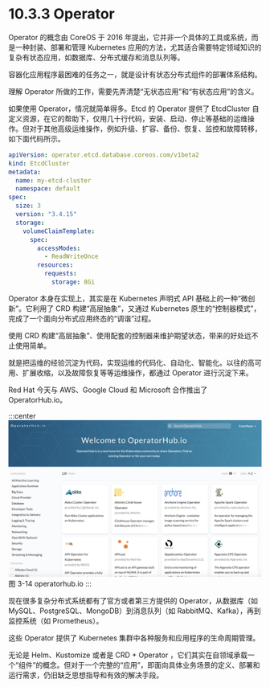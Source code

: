 # 10.3.3 Operator

Operator 的概念由 CoreOS 于 2016 年提出，它并非一个具体的工具或系统，而是一种封装、部署和管理 Kubernetes 应用的方法，尤其适合需要特定领域知识的复杂有状态应用，如数据库、分布式缓存和消息队列等。


容器化应用程序最困难的任务之一，就是设计有状态分布式组件的部署体系结构。

理解 Operator 所做的工作，需要先弄清楚“无状态应用”和“有状态应用”的含义。


如果使用 Operator，情况就简单得多。Etcd 的 Operator 提供了 EtcdCluster 自定义资源，在它的帮助下，仅用几十行代码，安装、启动、停止等基础的运维操作。但对于其他高级运维操作，例如升级、扩容、备份、恢复、监控和故障转移，如下面代码所示。

```yaml
apiVersion: operator.etcd.database.coreos.com/v1beta2
kind: EtcdCluster
metadata:
  name: my-etcd-cluster
  namespace: default
spec:
  size: 3
  version: "3.4.15"
  storage:
    volumeClaimTemplate:
      spec:
        accessModes:
          - ReadWriteOnce
        resources:
          requests:
            storage: 8Gi
```

Operator 本身在实现上，其实是在 Kubernetes 声明式 API 基础上的一种“微创新”。它利用了 CRD 构建“高层抽象”，又通过 Kubernetes 原生的“控制器模式”，完成了一个面向分布式应用终态的“调谐”过程。

使用 CRD 构建“高层抽象”、使用配套的控制器来维护期望状态，带来的好处远不止使用简单。

就是把运维的经验沉淀为代码，实现运维的代码化、自动化、智能化。以往的高可用、扩展收缩，以及故障恢复等等运维操作，都通过 Operator 进行沉淀下来。

Red Hat 今天与 AWS、Google Cloud 和 Microsoft 合作推出了 OperatorHub.io。

:::center
  ![](../assets/operatorhub.io.png)<br/>
 图 3-14 operatorhub.io
:::


现在很多复杂分布式系统都有了官方或者第三方提供的 Operator，从数据库（如 MySQL、PostgreSQL、MongoDB）到消息队列（如 RabbitMQ、Kafka），再到监控系统（如 Prometheus）。

这些 Operator 提供了 Kubernetes 集群中各种服务和应用程序的生命周期管理。

无论是 Helm、Kustomize 或者是 CRD + Operator ，它们其实在自领域承载一个“组件”的概念。但对于一个完整的“应用”，即面向具体业务场景的定义、部署和运行需求，仍旧缺乏思想指导和有效的解决手段。
